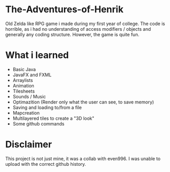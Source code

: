 # The-Adventures-of-Henrik
Old Zelda like RPG game i made during my first year of college. The code is horrible, as i had no understanding of access modifiers / objects and generally any coding structure. However, the game is quite fun.
# What i learned
- Basic Java
- JavaFX and FXML
- Arraylists
- Animation
- Tilesheets
- Sounds / Music
- Optimazition (Render only what the user can see, to save memory)
- Saving and loading to/from a file
- Mapcreation
- Multilayered tiles to create a "3D look"
- Some github commands
# Disclaimer
This project is not just mine, it was a collab with even996. I was unable to upload with the correct github history.
